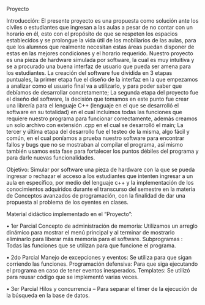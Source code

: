 Proyecto

Introducción: 
El presente proyecto es una propuesta como solución ante los civiles o estudiantes que ingresan a las aulas a pesar de no contar con un horario en él, esto con el propósito de que se respeten los espacios establecidos y se prolongue la vida útil de los mobiliarios de las aulas, para que los alumnos que realmente necesitan estas áreas puedan disponer de estas en las mejores condiciones y el horario requerido.
Nuestro proyecto es una pieza de hardware simulada por software, la cual es muy intuitiva y se a procurado una buena interfaz de usuario que pueda ser amena para los estudiantes.
La creación del software fue dividida en 3 etapas puntuales, la primer etapa fue el diseño de la interfaz en la que empezamos a analizar como el usuario final va a utilizarlo, y para poder saber que debíamos de desarrollar concretamente; La segunda etapa del proyecto fue el diseño del software, la decisión que tomamos en este punto fue crear una librería para el lenguaje C++ (lenguaje en el que se desarrolló el software en su totalidad) en el cual incluimos todas las funciones que requiere nuestro programa para funcionar correctamente, además creamos un solo archivo con extensión .cpp en el cual se desarrolló el main; La tercer y última etapa del desarrollo fue el testeo de la misma, algo fácil y común, en el cual  poníamos a prueba nuestro software para encontrar fallos y bugs que no se mostraban al compilar el programa, así mismo también usamos esta fase para fortalecer los puntos débiles del programa y para darle nuevas funcionalidades.

Objetivo: 
Simular por software una pieza de hardware con la que se pueda ingresar o rechazar el acceso a los estudiantes que intenten ingresar a un aula en específico, por medio del lenguaje c++ y la implementación de los conocimientos adquiridos durante el transcurso del semestre en la materia de Conceptos avanzados de programación, con la finalidad de dar una propuesta al problema de los oyentes en clases. 

Material didáctico implementado en el “Proyecto”:

•	1er Parcial 
Concepto de administración de memoria: Utilizamos un arreglo dinámico para mostrar el menú principal y al terminar de mostrarlo eliminarlo para liberar más memoria para el software.
Subprogramas : Todas las funciones que se utilizan para que funcione el programa.

•	2do Parcial
Manejo de excepciones y eventos: Se utiliza para que sigan corriendo las funciones.
Programación defensiva: Para que siga ejecutando el programa en caso de tener eventos inesperados.
Templates: Se utilizó para reusar código que se implementó varias veces.

•	3er Parcial
Hilos y concurrencia – Para separar el timer de la ejecución de la búsqueda en la base de datos.
